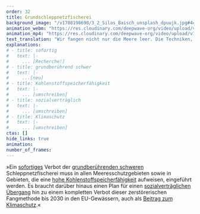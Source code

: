 ```yaml
---
order: 32
title: Grundschleppnetzfischerei
background_image: "/v1708198698/3_2_Silas_Baisch_unsplash_dpuujk.jpg#4cd4ff"
animation_webm: "https://res.cloudinary.com/deepwave-org/video/upload/v1721820995/mo32_bqhcpe.webm"
animation_mp4: "https://res.cloudinary.com/deepwave-org/video/upload/v1721820857/mo32_psk3tm.mp4"
text_translation: "Wir fangen nicht nur die Meere leer. Die Techniken, mit denen wir fischen, ruinieren auch noch nebenbei den Planeten."
explanations:
# - title: sofortig
#   text: |-
#     ... [Recherche!]
# - title: grundberührend schwer
#   text: |-
#     ...[neu]
# - title: Kohlenstoffspeicherfähigkeit
#   text: |-
#     ... [umschreiben]
# - title: sozialverträglich
#   text: |-
#     ... [umschreiben]
# - title: Klimaschutz
#   text: |-
#     ... [umschreiben]
ctas: []
hide_links: true
animation:
number_of_frames:
---
```


»Ein [sofortiges](# "sofortig") Verbot der [grundberührenden schweren](# "grundberührend schwer") Schleppnetzfischerei muss in allen Meeresschutzgebieten sowie in Gebieten, die eine [hohe Kohlenstoffspeicherfähigkeit](# "Kohlenstoffspeicherfähigkeit") aufweisen, eingeführt werden. Es braucht darüber hinaus einen Plan für einen [sozialverträglichen Übergang](# "sozialverträglich") hin zu einem kompletten Verbot dieser zerstörerischen Fangmethode bis 2030 in den EU-Gewässern, auch als [Beitrag zum Klimaschutz](# "Klimaschutz").«
